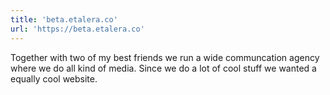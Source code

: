 ```yaml
---
title: 'beta.etalera.co'
url: 'https://beta.etalera.co'
---
```


Together with two of my best friends we run a wide communcation agency where we do all kind of media. Since we do a lot of cool stuff we wanted a equally cool website.

